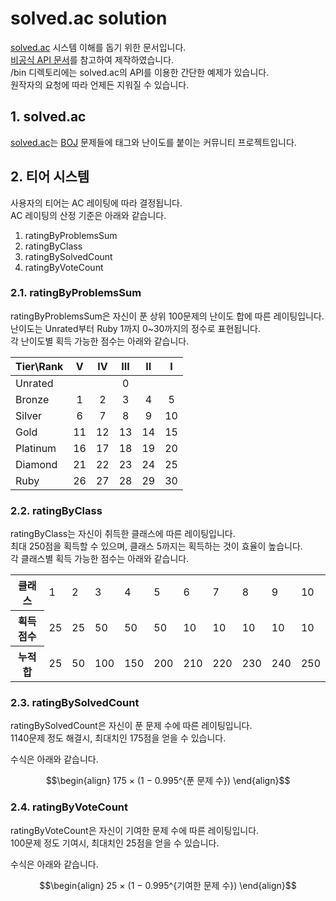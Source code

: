 # solved.ac solution
[solved.ac](https://solved.ac) 시스템 이해를 돕기 위한 문서입니다.   
[비공식 API 문서](https://solvedac.github.io/unofficial-documentation/#/)를 참고하여 제작하였습니다.   
/bin 디렉토리에는 solved.ac의 API를 이용한 간단한 예제가 있습니다.   
원작자의 요청에 따라 언제든 지워질 수 있습니다.

## 1. solved.ac
[solved.ac](https://solved.ac)는 [BOJ](https://acmicpc.net) 문제들에 태그와 난이도를 붙이는 커뮤니티 프로젝트입니다.

## 2. 티어 시스템
사용자의 티어는 AC 레이팅에 따라 결정됩니다.   
AC 레이팅의 산정 기준은 아래와 같습니다.

1. ratingByProblemsSum
2. ratingByClass
3. ratingBySolvedCount
4. ratingByVoteCount

### 2.1. ratingByProblemsSum
ratingByProblemsSum은 자신이 푼 상위 100문제의 난이도 합에 따른 레이팅입니다.   
난이도는 Unrated부터 Ruby 1까지 0~30까지의 정수로 표현됩니다.   
각 난이도별 획득 가능한 점수는 아래와 같습니다.


<table>
  <thead>
    <tr>
      <th>Tier\Rank</th>
      <th>V</th>
      <th>IV</th>
      <th>III</th>
      <th>II</th>
      <th>I</th>
    </tr>
  </thead>
  <tbody>
    <tr>
      <td>Unrated</td>
      <td colspan="5" align="center">0</td>
    </tr>
    <tr>
      <td>Bronze</td>
      <td align="center">1</td>
      <td align="center">2</td>
      <td align="center">3</td>
      <td align="center">4</td>
      <td align="center">5</td>
    </tr>
    <tr> 
      <td>Silver</td>
      <td align="center">6</td>
      <td align="center">7</td>
      <td align="center">8</td>
      <td align="center">9</td>
      <td align="center">10</td>
    </tr>
    <tr>
      <td>Gold</td>
      <td align="center">11</td>
      <td align="center">12</td>
      <td align="center">13</td>
      <td align="center">14</td>
      <td align="center">15</td>
    </tr>
    <tr>
      <td>Platinum</td>
      <td align="center">16</td>
      <td align="center">17</td>
      <td align="center">18</td>
      <td align="center">19</td>
      <td align="center">20</td>
    </tr>
    <tr>
      <td>Diamond</td>
      <td align="center">21</td>
      <td align="center">22</td>
      <td align="center">23</td>
      <td align="center">24</td>
      <td align="center">25</td>
    </tr>
    <tr>
      <td>Ruby</td>
      <td align="center">26</td>
      <td align="center">27</td>
      <td align="center">28</td>
      <td align="center">29</td>
      <td align="center">30</td>
    </tr>
  </tbody>
</table>

### 2.2. ratingByClass
ratingByClass는 자신이 취득한 클래스에 따른 레이팅입니다.   
최대 250점을 획득할 수 있으며, 클래스 5까지는 획득하는 것이 효율이 높습니다.   
각 클래스별 획득 가능한 점수는 아래와 같습니다.

<table>
  <tbody>
    <tr>
      <th>클래스</th>
      <td>1</td>
      <td>2</td>
      <td>3</td>
      <td>4</td>
      <td>5</td>
      <td>6</td>
      <td>7</td>
      <td>8</td>
      <td>9</td>
      <td>10</td>
    </tr>
    <tr>
      <th>획득 점수</th>
      <td>25</td>
      <td>25</td>
      <td>50</td>
      <td>50</td>
      <td>50</td>
      <td>10</td>
      <td>10</td>
      <td>10</td>
      <td>10</td>
      <td>10</td>
    </tr>
    <tr>
      <th>누적합</th>
      <td>25</td>
      <td>50</td>
      <td>100</td>
      <td>150</td>
      <td>200</td>
      <td>210</td>
      <td>220</td>
      <td>230</td>
      <td>240</td>
      <td>250</td>
    </tr>
  </tbody>
</table>


### 2.3. ratingBySolvedCount
ratingBySolvedCount은 자신이 푼 문제 수에 따른 레이팅입니다.   
1140문제 정도 해결시, 최대치인 175점을 얻을 수 있습니다.

수식은 아래와 같습니다.
```math
\begin{align}
175 × (1 − 0.995^{푼 문제 수})
\end{align}
```

### 2.4. ratingByVoteCount
ratingByVoteCount은 자신이 기여한 문제 수에 따른 레이팅입니다.   
100문제 정도 기여시, 최대치인 25점을 얻을 수 있습니다.

수식은 아래와 같습니다.
```math
\begin{align}
25 × (1 − 0.995^{기여한 문제 수})
\end{align}
```
